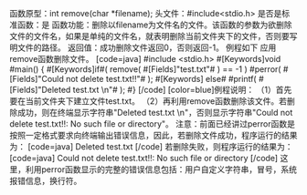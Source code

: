 函数原型：int remove(char *filename);
头文件：#include<stdio.h>
是否是标准函数：是
函数功能：删除以filename为文件名的文件。该函数的参数为欲删除文件的文件名，如果是单纯的文件名，就表明删除当前文件夹下的文件，否则要写明文件的路径。
返回值：成功删除文件返回0，否则返回-1。
例程如下 应用remove函数删除文件。
[code=java]
#include <stdio.h>
#[Keywords]void #main()
{
   #[Keywords]if#( remove( #[Fields]"test.txt"# ) == -1 )
      #perror( #[Fields]"Could not delete test.txt!!"# );
  #[Keywords] else#
      #printf( #[Fields]"Deleted test.txt \n"# );
#}
[/code]
[color=blue]例程说明：
（1）首先要在当前文件夹下建立文件test.txt。
（2）再利用remove函数删除该文件。若删除成功，则在终端显示字符串"Deleted test.txt \n"，否则显示字符串"Could not delete test.txt!!: No such file or directory"。
注意：前面已经讲过perror函数是按照一定格式要求向终端输出错误信息，因此，若删除文件成功，程序运行的结果为：
[code=java]
Deleted test.txt
[/code]
若删除失败，则程序运行的结果为：
[code=java]
Could not delete test.txt!!: No such file or directory
[/code]
这里，利用perror函数显示的完整的错误信息包括：用户自定义字符串，冒号，系统报错信息，换行符。
